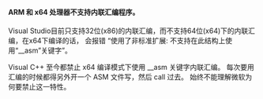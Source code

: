 #### ARM 和 x64 处理器不支持内联汇编程序。

Visual Studio目前只支持32位(x86)的内联汇编，而不支持64位(x64)下的内联汇编，在x64下编译的话，  会报错 “使用了非标准扩展: 不支持在此结构上使用“__asm”关键字”。  

Visual C++ 至今都禁止 x64 编译模式下使用 __asm 关键字内联汇编。  每次要用汇编的时候都得另外开一个 ASM 文件写，然后 call 过去。  始终不能理解微软为何要禁止这一特性。

